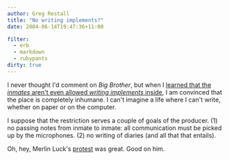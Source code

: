 ```yaml
---
author: Greg Restall
title: "No writing implements?"
date: 2004-06-14T19:47:36+11:00

filter:
  - erb
  - markdown
  - rubypants
dirty: true
---
```


I never thought I'd comment on *Big Brother*, but when I [learned that the *inmates* aren't even allowed *writing implements* inside](http://www.theage.com.au/articles/2004/06/13/1087065031443.html?oneclick=true), I am convinced that the place is completely inhumane.  I can't imagine a life where I can't write, whether on paper or on the computer.

I suppose that the restriction serves a couple of goals of the producer.  (1) no passing notes from inmate to inmate: all communication must be picked up by the microphones. (2) no writing of diaries (and all that that entails).

Oh, hey, Merlin Luck's [protest](http://www.smh.com.au/articles/2004/06/14/1087065042010.html) was great.  Good on him.
